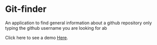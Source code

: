 # Git-finder

An application to find general information about a github repository only typing the github username you are looking for ab

Click here to see a demo [Here](https://git-finder-ixst7sn96-nicolasfelipebeltranb-gmailcoms-projects.vercel.app/).
